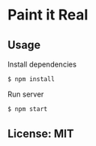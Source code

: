# Paint it Real

## Usage

Install dependencies
```
$ npm install
```

Run server

```
$ npm start
```

## License: MIT

